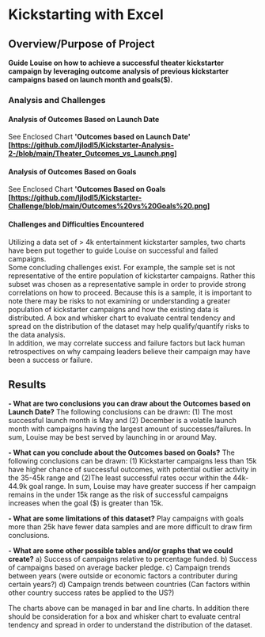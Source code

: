 
# **Kickstarting with Excel**

## Overview/Purpose of Project
**Guide Louise on how to achieve a successful theater kickstarter campaign by leveraging outcome analysis of previous kickstarter campaigns based on launch month and goals($).** 

### Analysis and Challenges
#### Analysis of Outcomes Based on Launch Date
See Enclosed Chart **'Outcomes based on Launch Date'** **[https://github.com/ljlodl5/Kickstarter-Analysis-2-/blob/main/Theater_Outcomes_vs_Launch.png]**

#### Analysis of Outcomes Based on Goals
See Enclosed Chart **'Outcomes Based on Goals** **[https://github.com/ljlodl5/Kickstarter-Challenge/blob/main/Outcomes%20vs%20Goals%20.png]**

#### Challenges and Difficulties Encountered
Utilizing a data set of > 4k entertainment kickstarter samples, two charts have been put together to guide Louise on successful and failed campaigns.  
Some concluding challenges exist. For example, the sample set is not representative of the entire population of kickstarter campaigns. Rather this subset was chosen as a representative sample in order to provide strong correlations on how to proceed. 
Because this is a sample, it is important to note there may be risks to not examining or understanding a greater population of kickstarter campaigns and how the existing data is distributed. A box and whisker chart to evaluate central tendency and spread on the distribution of the dataset may help qualify/quantify risks to the data analysis.    
In addition, we may correlate success and failure factors but lack human retrospectives on why campaing leaders believe their campaign may have been a success or failure. 

## Results

**- What are two conclusions you can draw about the Outcomes based on Launch Date?**
The following conclusions can be drawn: (1) The most successful launch month is May and (2) December is a volatile launch month with campaigns having the largest amount of successes/failures. In sum, Louise may be best served by launching in or around May.  

**- What can you conclude about the Outcomes based on Goals?**
The following conclusions can be drawn: (1) Kickstarter campaigns less than 15k have higher chance of successful outcomes, with potential outlier activity in the 35-45k range and (2)The least successful rates occur within the 44k-44.9k goal range. 
In sum, Louise may have greater success if her campaign remains in the under 15k range as the risk of successful campaigns increases when the goal ($) is greater than 15k. 

**- What are some limitations of this dataset?**
Play campaigns with goals more than 25k have fewer data samples and are more difficult to draw firm conclusions.   

**- What are some other possible tables and/or graphs that we could create?**
a) Success of campaigns relative to percentage funded.
b) Success of campaigns based on average backer pledge.
c) Campaign trends between years (were outside or economic factors a contributer during certain years?)
d) Campaign trends between countries (Can factors within other country success rates be applied to the US?) 

The charts above can be managed in bar and line charts. 
In addition there should be consideration for a box and whisker chart to evaluate central tendency and spread in order to understand the distribution of the dataset. 
